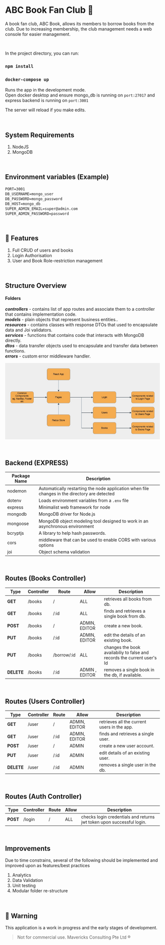 # ABC Book Fan Club &#x1F4D8;
A book fan club, ABC Book, allows its members to borrow books from the club. Due to increasing membership, the club management needs a web console for easier management.

&nbsp;

In the project directory, you can run:

### `npm install`
### `docker-compose up`

Runs the app in the development mode.\
Open docker desktop and ensure mongo_db is running on `port:27017` and express backend is running on `port:3001`

The server will reload if you make edits.

&nbsp;

## System Requirements
1. NodeJS
1. MongoDB

&nbsp;

## Environment variables (Example)
```
PORT=3001
DB_USERNAME=mongo_user
DB_PASSWORD=mongo_password
DB_HOST=mongo_db
SUPER_ADMIN_EMAIL=super@admin.com
SUPER_ADMIN_PASSWORD=password
```

&nbsp;

## &#x1F34E;  Features
1. Full CRUD of users and books
1. Login Authorisation
1. User and Book Role-restriction management 


&nbsp;

## Structure Overview
#### Folders

<strong><em>controllers</em></strong> - contains list of app routes and associate them to a controller that contains implementation code.\
<strong><em>models</em></strong> - plain objects that represent business entities..\
<strong><em>resources</em></strong> - contains classes with response DTOs that used to encapsulate data and Joi validators.\
<strong><em>services</em></strong> - functions that contains code that interacts with MongoDB directly.\
<strong><em>dtos</em></strong> - data transfer objects used to encapsulate and transfer data between functions.\
<strong><em>errors</em></strong> - custom error middleware handler.



![Overview](https://github.com/kimikolim/ABC_Book_frontend/blob/master/public/uploads/React_structure.jpg?raw=true)


&nbsp;

## Backend (EXPRESS)
Package Name | Description
--- | ---
nodemon | Automatically restarting the node application when file changes in the directory are detected
dotenv | Loads environment variables from a `.env` file
express | Minimalist web framework for node
mongodb | MongoDB driver for Node.js
mongoose | MongoDB object modeling tool designed to work in an asynchronous environment
bcryptjs | A library to help hash passwords.
cors | middleware that can be used to enable CORS with various options
joi | Object schema validation

&nbsp;

## Routes (Books Controller)

Type | Controller | Route | Allow |Description
--- | --- | --- | --- | ---
**GET** | /books | /  | ALL | retrieves all books from db.
**GET** | /books | /:id | ALL | finds and retrieves a single book from db.
**POST** | /books | / | ADMIN, EDITOR | create a new book.
**PUT** | /books | /:id | ADMIN, EDITOR | edit the details of an existing book.
**PUT** | /books | /borrow/:id | ALL | changes the book availabiliy to false and records the current user's Id
**DELETE** | /books | /:id | ADMIN , EDITOR | removes a single book in the db, if available.


&nbsp;

## Routes (Users Controller)

Type | Controller | Route | Allow |Description
--- | --- | --- | --- | ---
**GET** | /user | /  | ADMIN, EDITOR | retrieves all the current users in the app.
**GET** | /user | /:id | ADMIN, EDITOR | finds and retrieves a single user.
**POST** | /user | / | ADMIN | create a new user account.
**PUT** | /user | /:id | ADMIN | edit details of an existing user.
**DELETE** | /user | /:id | ADMIN | removes a single user in the db.

&nbsp;

## Routes (Auth Controller)

Type | Controller | Route | Allow |Description
--- | --- | --- | --- | ---
**POST** | /login | / | ALL | checks login credentials and returns jwt token upon successful login.

&nbsp;

## Improvements
Due to time constrains, several of the following should be implemented and improved upon as features/best practices
1. Analytics
1. Data Validation
1. Unit testing
1. Modular folder re-structure



&nbsp;

## &#x1F534; Warning
This application is a work in progress and the early stages of development. 
> Not for commercial use. Mavericks Consulting Pte Ltd ®
